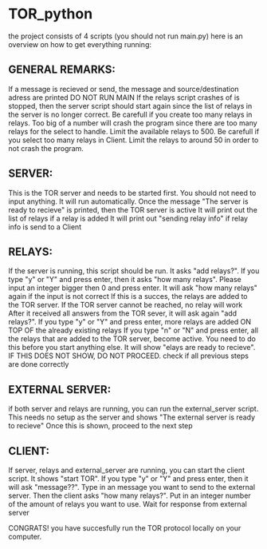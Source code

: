 # TOR_python

the project consists of 4 scripts (you should not run main.py) here is an overview on how to get everything running:

## GENERAL REMARKS:
If a message is recieved or send, the message and source/destination adress are printed
DO NOT RUN MAIN
If the relays script crashes of is stopped, then the server script should start again since the list of relays in the server is no longer correct.
Be carefull if you create too many relays in relays. Too big of a number will crash the program since there are too many relays for the select to handle. Limit the available relays to 500.
Be carefull if you select too many relays in Client. Limit the relays to around 50 in order to not crash the program.

## SERVER:
This is the TOR server and needs to be started first. You should not need to input anything.
It will run automatically. Once the message "The server is ready to recieve" is printed, then the TOR server is active
It will print out the list of relays if a relay is added
It will print out "sending relay info" if relay info is send to a Client
	
## RELAYS:
If the server is running, this script should be run. It asks "add relays?". 
If you type "y" or "Y" and press enter, then it asks "how many relays". Please input an integer bigger then 0 and press enter.
It will ask "how many relays" again if the input is not correct
If this is a succes, the relays are added to the TOR server. If the TOR server cannot be reached, no relay will work
After it received all answers from the TOR sever, it will ask again "add relays?".
If you type "y" or "Y" and press enter, more relays are added ON TOP OF the already existing relays
If you type "n" or "N" and press enter, all the relays that are added to the TOR server, become active. You need to do this before you start anything else.
It will show "elays are ready to recieve". IF THIS DOES NOT SHOW, DO NOT PROCEED. check if all previous steps are done correctly

## EXTERNAL SERVER:
if both server and relays are running, you can run the external_server script.
This needs no setup as the server and shows "The external server is ready to recieve"
Once this is shown, proceed to the next step
	
## CLIENT:
If server, relays and external_server are running, you can start the client script.
It shows "start TOR". If you type "y" or "Y" and press enter, then it will ask "message??".
Type in an message you want to send to the external server.
Then the client asks "how many relays?". Put in an integer number of the amount of relays you want to use.
Wait for response from external server

CONGRATS! you have succesfully run the TOR protocol locally on your computer.
